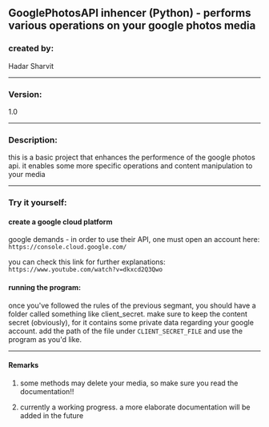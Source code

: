 GooglePhotosAPI inhencer (Python) - performs various operations on your google photos media
-------------------------------------------------------------------------------

### created by:

Hadar Sharvit

-------------------------------------------------------------------------------
### Version: 
1.0

-------------------------------------------------------------------------------

### Description:

this is a basic project that enhances the performence of the google photos api.
it enables some more specific operations and content manipulation to your media

-------------------------------------------------------------------------------

### Try it yourself:

#### create a google cloud platform
 
  google demands -  in order to use their API, one must open an account here:  `https://console.cloud.google.com/`
  
  you can check this link for further explanations: `https://www.youtube.com/watch?v=dkxcd2Q3Qwo`

#### running the program:

  once you've followed the rules of the previous segmant, you should have a folder called something like client_secret.
  make sure to keep the content secret (obviously), for it contains some private data regarding your google account.
  add the path of the file under 
  `CLIENT_SECRET_FILE`
  and use the program as you'd like. 
  
-------------------------------------------------------------------------------
  
#### Remarks
  1. some methods may delete your media, so make sure you read the documentation!!
  
  2. currently a working progress. a more elaborate documentation will be added in the future
  
